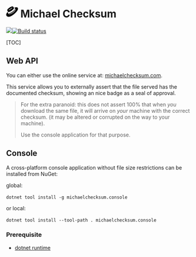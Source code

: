 # ![Draft logo](MichaelChecksum.png) Michael Checksum

[![](https://img.shields.io/badge/NuGet-MichaelChecksum.Console-blue)]( https://www.nuget.org/packages/MichaelChecksum.Console/ )[![Build status](https://ci.appveyor.com/api/projects/status/5v2fgluxnswctuxl?svg=true)](https://ci.appveyor.com/project/Atrejoe/michaelchecksum)

[TOC]
## Web API

You can either use the online service at: [michaelchecksum.com](http://www.michaelchecksum.com).

This service allows you to externally assert that the file served has the documented checksum, showing an nice badge as a seal of approval.

> For the extra paranoid: this does not assert 100% that when *you* download the same file, it will arrive on *your* machine with the correct checksum. (it may be altered or corrupted on the way to your machine).
>
> Use the console application for that purpose.

## Console

A cross-platform console application without file size restrictions can be installed from NuGet:

global:

```dotnet tool install -g michaelchecksum.console```

or local:

```dotnet tool install --tool-path . michaelchecksum.console```

### Prerequisite

- [dotnet runtime](https://dotnet.microsoft.com/download)
